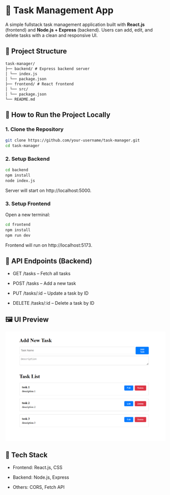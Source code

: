 
# 📝 Task Management App

A simple fullstack task management application built with **React.js** (frontend) and **Node.js + Express** (backend). Users can add, edit, and delete tasks with a clean and responsive UI.


## 📁 Project Structure
```
task-manager/
├── backend/ # Express backend server
│ └── index.js
│ └── package.json
├── frontend/ # React frontend
│ └── src/
│ └── package.json
└── README.md

```

## 🚀 How to Run the Project Locally
### 1. Clone the Repository
```bash
git clone https://github.com/your-username/task-manager.git
cd task-manager
```

### 2. Setup Backend
```bash
cd backend
npm install
node index.js
```
Server will start on http://localhost:5000.

### 3. Setup Frontend
Open a new terminal:
```bash
cd frontend
npm install
npm run dev
```

Frontend will run on http://localhost:5173.


## 🔧 API Endpoints (Backend)

- GET /tasks – Fetch all tasks

- POST /tasks – Add a new task

- PUT /tasks/:id – Update a task by ID

- DELETE /tasks/:id – Delete a task by ID


## 🖼️ UI Preview
<img src="preview.png" alt="Task Manager UI" width="600"/>


## 🧪 Tech Stack
- Frontend: React.js, CSS 

- Backend: Node.js, Express

- Others: CORS, Fetch API
